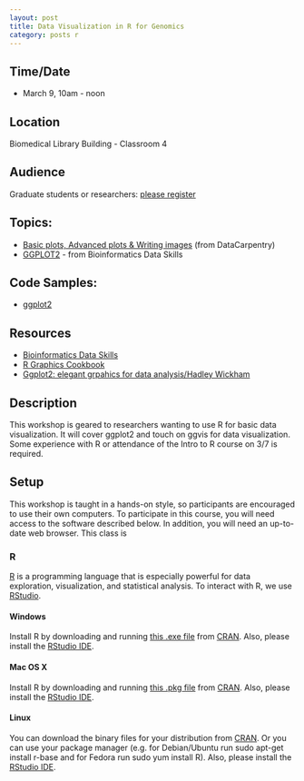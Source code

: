 ```yaml
---
layout: post
title: Data Visualization in R for Genomics
category: posts r
---
```


## Time/Date 

* March 9, 10am - noon 

## Location 

Biomedical Library Building - Classroom 4 

## Audience 

Graduate students or researchers: [please register](http://ucsd.libcal.com/event/2371652) 

## Topics: 

* [Basic plots, Advanced plots & Writing images](http://www.datacarpentry.org/R-genomics/05-data-visualization.html) (from DataCarpentry)
* [GGPLOT2](http://proquest.safaribooksonline.com/book/bioinformatics/9781449367480/8dot-a-rapid-introduction-to-the-r-language/ch08_html#X2ludGVybmFsX0h0bWxWaWV3P3htbGlkPTk3ODE0NDkzNjc0ODAlMkZpZHAxNTcxMjc4NF9odG1sJnF1ZXJ5PQ==) - from Bioinformatics Data Skills


## Code Samples: 
 
 * [ggplot2](http://ucsdlib.github.io/workshops/ggplot.html)

## Resources

* [Bioinformatics Data Skills](http://proquest.safaribooksonline.com/book/bioinformatics/9781449367480)
* [R Graphics Cookbook](http://proquest.safaribooksonline.com/book/programming/r/9781449363086)
* [Ggplot2: elegant grpahics for data analysis/Hadley Wickham](http://roger.ucsd.edu/record=b6914994~S9)


## Description

This workshop is geared to researchers wanting to use R for basic data visualization. It will cover ggplot2 and touch on ggvis for data visualization.  Some experience with R or attendance of the Intro to R course on 3/7 is required. 

## Setup <a name="setup"></a>

This workshop is taught in a hands-on style, so participants are encouraged to use their own computers. To participate in this course, you will need access to the software described below. In addition, you will need an up-to-date web browser.  This class is 

### R

[R](http://www.r-project.org/) is a programming language that is especially powerful for data exploration, visualization, and statistical analysis. To interact with R, we use [RStudio](http://www.rstudio.com/).

#### Windows

Install R by downloading and running [this .exe file](http://cran.r-project.org/bin/windows/base/release.htm) from [CRAN](http://cran.r-project.org/index.html). Also, please install the [RStudio IDE](http://www.rstudio.com/ide/download/desktop).

#### Mac OS X

Install R by downloading and running [this .pkg file](http://cran.r-project.org/bin/macosx/R-latest.pkg) from [CRAN](http://cran.r-project.org/index.html). Also, please install the [RStudio IDE](http://www.rstudio.com/ide/download/desktop).

#### Linux

You can download the binary files for your distribution from [CRAN](http://cran.r-project.org/index.html). Or you can use your package manager (e.g. for Debian/Ubuntu run sudo apt-get install r-base and for Fedora run sudo yum install R). Also, please install the [RStudio IDE](http://www.rstudio.com/ide/download/desktop).